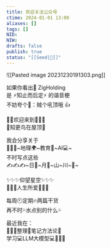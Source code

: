 ```yaml
---
title: 欢迎关注公众号
ctime: 2024-01-01 13:00
aliases: []
tags: []
NID: 
NIW: 
drafts: false
publish: true
status: "[[Seed|🍒]]"
---
```


![[Pasted image 20231230191303.png]]

如果你看出👀 ZigHolding<br>
是 ⚡知止而后定⚡ 的谐音梗<br>
不妨夸个👏：贼个吼顶哦 👍<br>

🚶👣欢迎来到👣🚶‍♀️<br>
🐤知更鸟在屋顶🏡<br>

我会分享关于<br>
🥂🥂🥂~地理🌍~教育🏫~AI💻~<br>
不时写点这些<br>
✍️✍️✍️~日🔆~月🌙~山~川~🌊~<br>

✨✨✨仰望星空✨✨✨<br>
💓💓💓人生所爱💓💓💓<br>

每周🕙定期🔥两篇干货<br>
再不时💦水点别的什么💦<br>

最近我在：<br>
🔨🔨🔨整理📔笔记方法论📔<br>
学习💻LLM大模型💻🚿🚿🚿<br>